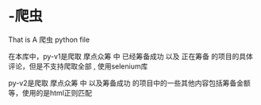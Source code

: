 # -爬虫
That is A 爬虫 python file

在本库中，py-v1是爬取 摩点众筹 中 已经筹备成功 以及 正在筹备 的项目的具体评论，但是不支持爬取全部 , 使用selenium库

py-v2是爬取 摩点众筹 中 以及筹备成功 的项目中的一些其他内容包括筹备金额等，使用的是html正则匹配
